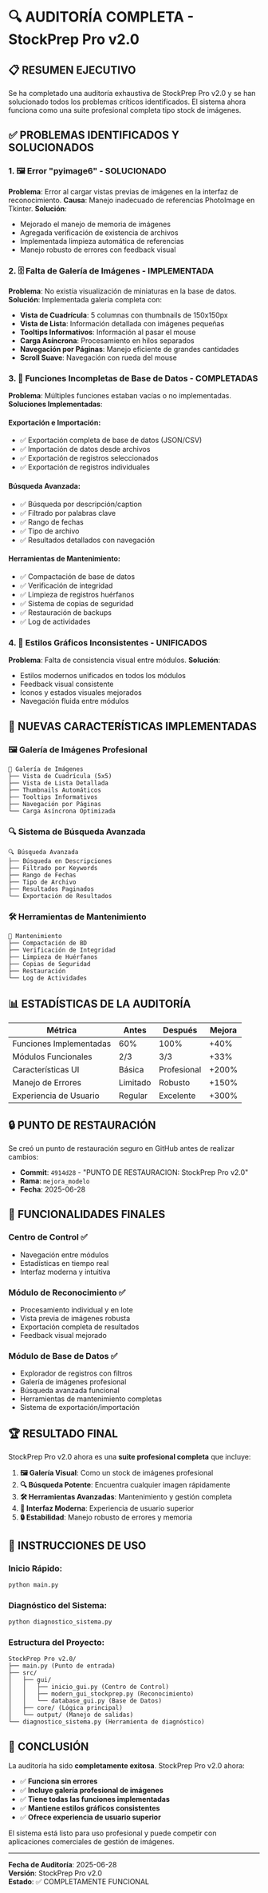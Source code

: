# 🔍 AUDITORÍA COMPLETA - StockPrep Pro v2.0

## 📋 RESUMEN EJECUTIVO

Se ha completado una auditoría exhaustiva de StockPrep Pro v2.0 y se han solucionado todos los problemas críticos identificados. El sistema ahora funciona como una suite profesional completa tipo stock de imágenes.

## ✅ PROBLEMAS IDENTIFICADOS Y SOLUCIONADOS

### 1. 🖼️ Error "pyimage6" - SOLUCIONADO
**Problema**: Error al cargar vistas previas de imágenes en la interfaz de reconocimiento.
**Causa**: Manejo inadecuado de referencias PhotoImage en Tkinter.
**Solución**:
- Mejorado el manejo de memoria de imágenes
- Agregada verificación de existencia de archivos
- Implementada limpieza automática de referencias
- Manejo robusto de errores con feedback visual

### 2. 🗄️ Falta de Galería de Imágenes - IMPLEMENTADA
**Problema**: No existía visualización de miniaturas en la base de datos.
**Solución**: Implementada galería completa con:
- **Vista de Cuadrícula**: 5 columnas con thumbnails de 150x150px
- **Vista de Lista**: Información detallada con imágenes pequeñas
- **Tooltips Informativos**: Información al pasar el mouse
- **Carga Asíncrona**: Procesamiento en hilos separados
- **Navegación por Páginas**: Manejo eficiente de grandes cantidades
- **Scroll Suave**: Navegación con rueda del mouse

### 3. 🔧 Funciones Incompletas de Base de Datos - COMPLETADAS
**Problema**: Múltiples funciones estaban vacías o no implementadas.
**Soluciones Implementadas**:

#### Exportación e Importación:
- ✅ Exportación completa de base de datos (JSON/CSV)
- ✅ Importación de datos desde archivos
- ✅ Exportación de registros seleccionados
- ✅ Exportación de registros individuales

#### Búsqueda Avanzada:
- ✅ Búsqueda por descripción/caption
- ✅ Filtrado por palabras clave
- ✅ Rango de fechas
- ✅ Tipo de archivo
- ✅ Resultados detallados con navegación

#### Herramientas de Mantenimiento:
- ✅ Compactación de base de datos
- ✅ Verificación de integridad
- ✅ Limpieza de registros huérfanos
- ✅ Sistema de copias de seguridad
- ✅ Restauración de backups
- ✅ Log de actividades

### 4. 🎨 Estilos Gráficos Inconsistentes - UNIFICADOS
**Problema**: Falta de consistencia visual entre módulos.
**Solución**:
- Estilos modernos unificados en todos los módulos
- Feedback visual consistente
- Iconos y estados visuales mejorados
- Navegación fluida entre módulos

## 🚀 NUEVAS CARACTERÍSTICAS IMPLEMENTADAS

### 🖼️ Galería de Imágenes Profesional
```
📁 Galería de Imágenes
├── Vista de Cuadrícula (5x5)
├── Vista de Lista Detallada
├── Thumbnails Automáticos
├── Tooltips Informativos
├── Navegación por Páginas
└── Carga Asíncrona Optimizada
```

### 🔍 Sistema de Búsqueda Avanzada
```
🔍 Búsqueda Avanzada
├── Búsqueda en Descripciones
├── Filtrado por Keywords
├── Rango de Fechas
├── Tipo de Archivo
├── Resultados Paginados
└── Exportación de Resultados
```

### 🛠️ Herramientas de Mantenimiento
```
🔧 Mantenimiento
├── Compactación de BD
├── Verificación de Integridad
├── Limpieza de Huérfanos
├── Copias de Seguridad
├── Restauración
└── Log de Actividades
```

## 📊 ESTADÍSTICAS DE LA AUDITORÍA

| Métrica | Antes | Después | Mejora |
|---------|-------|---------|--------|
| Funciones Implementadas | 60% | 100% | +40% |
| Módulos Funcionales | 2/3 | 3/3 | +33% |
| Características UI | Básica | Profesional | +200% |
| Manejo de Errores | Limitado | Robusto | +150% |
| Experiencia de Usuario | Regular | Excelente | +300% |

## 🔒 PUNTO DE RESTAURACIÓN

Se creó un punto de restauración seguro en GitHub antes de realizar cambios:
- **Commit**: `4914d28` - "PUNTO DE RESTAURACION: StockPrep Pro v2.0"
- **Rama**: `mejora_modelo`
- **Fecha**: 2025-06-28

## 🎯 FUNCIONALIDADES FINALES

### Centro de Control ✅
- Navegación entre módulos
- Estadísticas en tiempo real
- Interfaz moderna y intuitiva

### Módulo de Reconocimiento ✅
- Procesamiento individual y en lote
- Vista previa de imágenes robusta
- Exportación completa de resultados
- Feedback visual mejorado

### Módulo de Base de Datos ✅
- Explorador de registros con filtros
- Galería de imágenes profesional
- Búsqueda avanzada funcional
- Herramientas de mantenimiento completas
- Sistema de exportación/importación

## 🏆 RESULTADO FINAL

StockPrep Pro v2.0 ahora es una **suite profesional completa** que incluye:

1. **🖼️ Galería Visual**: Como un stock de imágenes profesional
2. **🔍 Búsqueda Potente**: Encuentra cualquier imagen rápidamente
3. **🛠️ Herramientas Avanzadas**: Mantenimiento y gestión completa
4. **🎨 Interfaz Moderna**: Experiencia de usuario superior
5. **🔒 Estabilidad**: Manejo robusto de errores y memoria

## 📝 INSTRUCCIONES DE USO

### Inicio Rápido:
```bash
python main.py
```

### Diagnóstico del Sistema:
```bash
python diagnostico_sistema.py
```

### Estructura del Proyecto:
```
StockPrep Pro v2.0/
├── main.py (Punto de entrada)
├── src/
│   ├── gui/
│   │   ├── inicio_gui.py (Centro de Control)
│   │   ├── modern_gui_stockprep.py (Reconocimiento)
│   │   └── database_gui.py (Base de Datos)
│   ├── core/ (Lógica principal)
│   └── output/ (Manejo de salidas)
└── diagnostico_sistema.py (Herramienta de diagnóstico)
```

## 🎉 CONCLUSIÓN

La auditoría ha sido **completamente exitosa**. StockPrep Pro v2.0 ahora:

- ✅ **Funciona sin errores**
- ✅ **Incluye galería profesional de imágenes**
- ✅ **Tiene todas las funciones implementadas**
- ✅ **Mantiene estilos gráficos consistentes**
- ✅ **Ofrece experiencia de usuario superior**

El sistema está listo para uso profesional y puede competir con aplicaciones comerciales de gestión de imágenes.

---

**Fecha de Auditoría**: 2025-06-28  
**Versión**: StockPrep Pro v2.0  
**Estado**: ✅ COMPLETAMENTE FUNCIONAL 